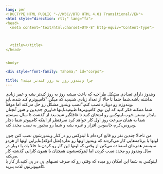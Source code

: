```yaml
---
lang: per
<!DOCTYPE HTML PUBLIC "-//W3C//DTD HTML 4.01 Transitional//EN">
<html style="direction: rtl;" lang="fa">
<head>
  <meta content="text/html;charset=UTF-8" http-equiv="Content-Type">


  
  <title></title>
</head>


<body>

<div style="font-family: Tahoma;" id="corps">

title: چرا ويندوز روز به روز كندتر ميشه؟
---
```

ويندوز داراي تعدادي مشكل طراحيه كه باعث ميشه روز به روز كندتر بشه و عمر
زيادي نداشته باشه.شما حتماً تا حالا از تعداد زيادي شنيديد كه
ميگن:"كامپيوترم كند شده،بايد ويندوزم رو دوباره نصب كنم."نصب ويندوز مشكل
رو حل مي&zwnj;كنه اما موقتاً.<br />
شما ممكنه فكر كنيد كه اين توي كامپيوترها طبيعيه،اينها فناوري جديدين و
هنوز آنچنان پايدار نيستن.خوب،لينوكس رو امتحان كنيد تا غافلگير شيد.بعد
از گذشت 5 سال،سيستم شما به همان سرعت روز اول كار خواهد كرد صرفنظر از
اينكه كامپيوتر شما دچار ويروس،كرم،جاسوس افزار و غيره بشه و شما رو مجبور
به نصب مجدد كنه.<br />
<br />
من تاحالا چندين نفر رو قانع كرده&zwnj;ام تا لينوكس رو در كنار ويندوزشون
نصب كنن چون اونها با برنامه&zwnj;هايي كار مي&zwnj;كردند كه ويندوز اونها
رو نداره(مثل اتوكد)بنابراين اونها از هردو سيستم همزمان استفاده
مي&zwnj;كنن.از وقتي كه اونها اين كار رو كردن،تا حالا يك يا دوبار در سال
ويندوز رو مجدد نصب كردن اما لينوكسشون همچنان با همون كارايي گذشته كار
مي&zwnj;كنه.<br />
لينوكس به شما اين امكان رو ميده كه وقتي رو كه صرف نصبهاي پي در پي كنيد،از كار با كامپيوترتون لذت ببريد.<br />





